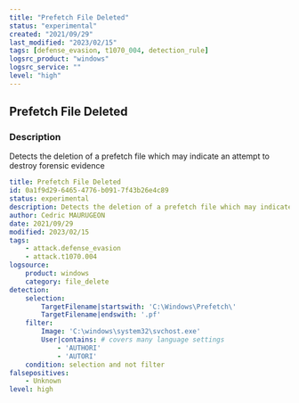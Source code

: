 ```yaml
---
title: "Prefetch File Deleted"
status: "experimental"
created: "2021/09/29"
last_modified: "2023/02/15"
tags: [defense_evasion, t1070_004, detection_rule]
logsrc_product: "windows"
logsrc_service: ""
level: "high"
---
```


## Prefetch File Deleted

### Description

Detects the deletion of a prefetch file which may indicate an attempt to destroy forensic evidence

```yml
title: Prefetch File Deleted
id: 0a1f9d29-6465-4776-b091-7f43b26e4c89
status: experimental
description: Detects the deletion of a prefetch file which may indicate an attempt to destroy forensic evidence
author: Cedric MAURUGEON
date: 2021/09/29
modified: 2023/02/15
tags:
    - attack.defense_evasion
    - attack.t1070.004
logsource:
    product: windows
    category: file_delete
detection:
    selection:
        TargetFilename|startswith: 'C:\Windows\Prefetch\'
        TargetFilename|endswith: '.pf'
    filter:
        Image: 'C:\windows\system32\svchost.exe'
        User|contains: # covers many language settings
            - 'AUTHORI'
            - 'AUTORI'
    condition: selection and not filter
falsepositives:
    - Unknown
level: high

```
